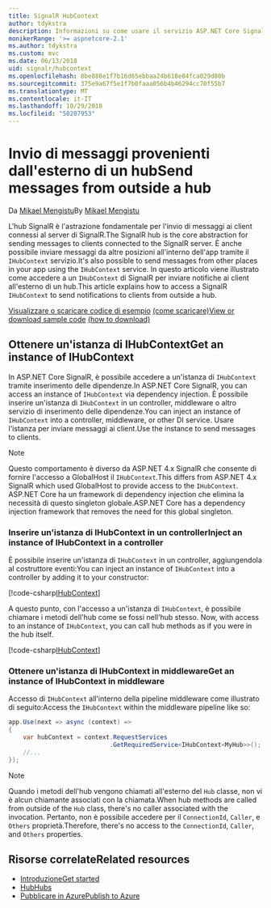 ```yaml
---
title: SignalR HubContext
author: tdykstra
description: Informazioni su come usare il servizio ASP.NET Core SignalR HubContext per l'invio di notifiche ai client all'esterno di un hub.
monikerRange: '>= aspnetcore-2.1'
ms.author: tdykstra
ms.custom: mvc
ms.date: 06/13/2018
uid: signalr/hubcontext
ms.openlocfilehash: 8be888e1f7b16d65ebbaa24b618e84fca029d80b
ms.sourcegitcommit: 375e9a67f5e1f7b0faaa056b4b46294cc70f55b7
ms.translationtype: MT
ms.contentlocale: it-IT
ms.lasthandoff: 10/29/2018
ms.locfileid: "50207953"
---
```

# <a name="send-messages-from-outside-a-hub"></a><span data-ttu-id="48a5f-103">Invio di messaggi provenienti dall'esterno di un hub</span><span class="sxs-lookup"><span data-stu-id="48a5f-103">Send messages from outside a hub</span></span>

<span data-ttu-id="48a5f-104">Da [Mikael Mengistu](https://twitter.com/MikaelM_12)</span><span class="sxs-lookup"><span data-stu-id="48a5f-104">By [Mikael Mengistu](https://twitter.com/MikaelM_12)</span></span>

<span data-ttu-id="48a5f-105">L'hub SignalR è l'astrazione fondamentale per l'invio di messaggi ai client connessi al server di SignalR.</span><span class="sxs-lookup"><span data-stu-id="48a5f-105">The SignalR hub is the core abstraction for sending messages to clients connected to the SignalR server.</span></span> <span data-ttu-id="48a5f-106">È anche possibile inviare messaggi da altre posizioni all'interno dell'app tramite il `IHubContext` servizio.</span><span class="sxs-lookup"><span data-stu-id="48a5f-106">It's also possible to send messages from other places in your app using the `IHubContext` service.</span></span> <span data-ttu-id="48a5f-107">In questo articolo viene illustrato come accedere a un `IHubContext` di SignalR per inviare notifiche ai client all'esterno di un hub.</span><span class="sxs-lookup"><span data-stu-id="48a5f-107">This article explains how to access a SignalR `IHubContext` to send notifications to clients from outside a hub.</span></span>

<span data-ttu-id="48a5f-108">[Visualizzare o scaricare codice di esempio](https://github.com/aspnet/Docs/tree/master/aspnetcore/signalr/hubcontext/sample/) [(come scaricare)](xref:index#how-to-download-a-sample)</span><span class="sxs-lookup"><span data-stu-id="48a5f-108">[View or download sample code](https://github.com/aspnet/Docs/tree/master/aspnetcore/signalr/hubcontext/sample/) [(how to download)](xref:index#how-to-download-a-sample)</span></span>

## <a name="get-an-instance-of-ihubcontext"></a><span data-ttu-id="48a5f-109">Ottenere un'istanza di IHubContext</span><span class="sxs-lookup"><span data-stu-id="48a5f-109">Get an instance of IHubContext</span></span>

<span data-ttu-id="48a5f-110">In ASP.NET Core SignalR, è possibile accedere a un'istanza di `IHubContext` tramite inserimento delle dipendenze.</span><span class="sxs-lookup"><span data-stu-id="48a5f-110">In ASP.NET Core SignalR, you can access an instance of `IHubContext` via dependency injection.</span></span> <span data-ttu-id="48a5f-111">È possibile inserire un'istanza di `IHubContext` in un controller, middleware o altro servizio di inserimento delle dipendenze.</span><span class="sxs-lookup"><span data-stu-id="48a5f-111">You can inject an instance of `IHubContext` into a controller, middleware, or other DI service.</span></span> <span data-ttu-id="48a5f-112">Usare l'istanza per inviare messaggi ai client.</span><span class="sxs-lookup"><span data-stu-id="48a5f-112">Use the instance to send messages to clients.</span></span>

> [!NOTE]
> <span data-ttu-id="48a5f-113">Questo comportamento è diverso da ASP.NET 4.x SignalR che consente di fornire l'accesso a GlobalHost il `IHubContext`.</span><span class="sxs-lookup"><span data-stu-id="48a5f-113">This differs from ASP.NET 4.x SignalR which used GlobalHost to provide access to the `IHubContext`.</span></span> <span data-ttu-id="48a5f-114">ASP.NET Core ha un framework di dependency injection che elimina la necessità di questo singleton globale.</span><span class="sxs-lookup"><span data-stu-id="48a5f-114">ASP.NET Core has a dependency injection framework that removes the need for this global singleton.</span></span>

### <a name="inject-an-instance-of-ihubcontext-in-a-controller"></a><span data-ttu-id="48a5f-115">Inserire un'istanza di IHubContext in un controller</span><span class="sxs-lookup"><span data-stu-id="48a5f-115">Inject an instance of IHubContext in a controller</span></span>

<span data-ttu-id="48a5f-116">È possibile inserire un'istanza di `IHubContext` in un controller, aggiungendola al costruttore eventi:</span><span class="sxs-lookup"><span data-stu-id="48a5f-116">You can inject an instance of `IHubContext` into a controller by adding it to your constructor:</span></span>

[!code-csharp[IHubContext](hubcontext/sample/Controllers/HomeController.cs?range=12-19,57)]

<span data-ttu-id="48a5f-117">A questo punto, con l'accesso a un'istanza di `IHubContext`, è possibile chiamare i metodi dell'hub come se fossi nell'hub stesso.
</span><span class="sxs-lookup"><span data-stu-id="48a5f-117">Now, with access to an instance of `IHubContext`, you can call hub methods as if you were in the hub itself.</span></span>

[!code-csharp[IHubContext](hubcontext/sample/Controllers/HomeController.cs?range=21-25)]

### <a name="get-an-instance-of-ihubcontext-in-middleware"></a><span data-ttu-id="48a5f-118">Ottenere un'istanza di IHubContext in middleware</span><span class="sxs-lookup"><span data-stu-id="48a5f-118">Get an instance of IHubContext in middleware</span></span>

<span data-ttu-id="48a5f-119">Accesso di `IHubContext` all'interno della pipeline middleware come illustrato di seguito:</span><span class="sxs-lookup"><span data-stu-id="48a5f-119">Access the `IHubContext` within the middleware pipeline like so:</span></span>

```csharp
app.Use(next => async (context) =>
{
    var hubContext = context.RequestServices
                            .GetRequiredService<IHubContext<MyHub>>();
    //...
});
```

> [!NOTE]
> <span data-ttu-id="48a5f-120">Quando i metodi dell'hub vengono chiamati all'esterno del `Hub` classe, non vi è alcun chiamante associati con la chiamata.</span><span class="sxs-lookup"><span data-stu-id="48a5f-120">When hub methods are called from outside of the `Hub` class, there's no caller associated with the invocation.</span></span> <span data-ttu-id="48a5f-121">Pertanto, non è possibile accedere per il `ConnectionId`, `Caller`, e `Others` proprietà.</span><span class="sxs-lookup"><span data-stu-id="48a5f-121">Therefore, there's no access to the `ConnectionId`, `Caller`, and `Others` properties.</span></span>

## <a name="related-resources"></a><span data-ttu-id="48a5f-122">Risorse correlate</span><span class="sxs-lookup"><span data-stu-id="48a5f-122">Related resources</span></span>

* [<span data-ttu-id="48a5f-123">Introduzione</span><span class="sxs-lookup"><span data-stu-id="48a5f-123">Get started</span></span>](xref:tutorials/signalr)
* [<span data-ttu-id="48a5f-124">Hub</span><span class="sxs-lookup"><span data-stu-id="48a5f-124">Hubs</span></span>](xref:signalr/hubs)
* [<span data-ttu-id="48a5f-125">Pubblicare in Azure</span><span class="sxs-lookup"><span data-stu-id="48a5f-125">Publish to Azure</span></span>](xref:signalr/publish-to-azure-web-app)
